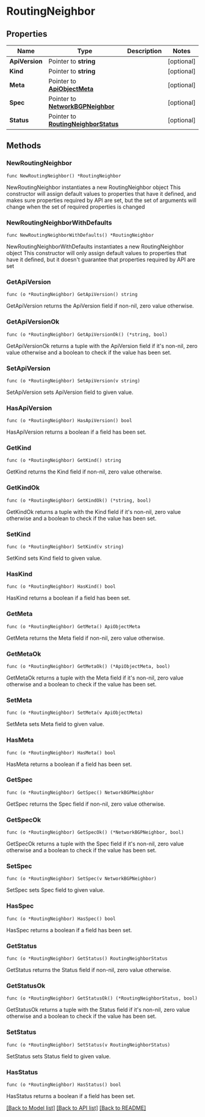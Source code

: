 # RoutingNeighbor

## Properties

Name | Type | Description | Notes
------------ | ------------- | ------------- | -------------
**ApiVersion** | Pointer to **string** |  | [optional] 
**Kind** | Pointer to **string** |  | [optional] 
**Meta** | Pointer to [**ApiObjectMeta**](apiObjectMeta.md) |  | [optional] 
**Spec** | Pointer to [**NetworkBGPNeighbor**](networkBGPNeighbor.md) |  | [optional] 
**Status** | Pointer to [**RoutingNeighborStatus**](routingNeighborStatus.md) |  | [optional] 

## Methods

### NewRoutingNeighbor

`func NewRoutingNeighbor() *RoutingNeighbor`

NewRoutingNeighbor instantiates a new RoutingNeighbor object
This constructor will assign default values to properties that have it defined,
and makes sure properties required by API are set, but the set of arguments
will change when the set of required properties is changed

### NewRoutingNeighborWithDefaults

`func NewRoutingNeighborWithDefaults() *RoutingNeighbor`

NewRoutingNeighborWithDefaults instantiates a new RoutingNeighbor object
This constructor will only assign default values to properties that have it defined,
but it doesn't guarantee that properties required by API are set

### GetApiVersion

`func (o *RoutingNeighbor) GetApiVersion() string`

GetApiVersion returns the ApiVersion field if non-nil, zero value otherwise.

### GetApiVersionOk

`func (o *RoutingNeighbor) GetApiVersionOk() (*string, bool)`

GetApiVersionOk returns a tuple with the ApiVersion field if it's non-nil, zero value otherwise
and a boolean to check if the value has been set.

### SetApiVersion

`func (o *RoutingNeighbor) SetApiVersion(v string)`

SetApiVersion sets ApiVersion field to given value.

### HasApiVersion

`func (o *RoutingNeighbor) HasApiVersion() bool`

HasApiVersion returns a boolean if a field has been set.

### GetKind

`func (o *RoutingNeighbor) GetKind() string`

GetKind returns the Kind field if non-nil, zero value otherwise.

### GetKindOk

`func (o *RoutingNeighbor) GetKindOk() (*string, bool)`

GetKindOk returns a tuple with the Kind field if it's non-nil, zero value otherwise
and a boolean to check if the value has been set.

### SetKind

`func (o *RoutingNeighbor) SetKind(v string)`

SetKind sets Kind field to given value.

### HasKind

`func (o *RoutingNeighbor) HasKind() bool`

HasKind returns a boolean if a field has been set.

### GetMeta

`func (o *RoutingNeighbor) GetMeta() ApiObjectMeta`

GetMeta returns the Meta field if non-nil, zero value otherwise.

### GetMetaOk

`func (o *RoutingNeighbor) GetMetaOk() (*ApiObjectMeta, bool)`

GetMetaOk returns a tuple with the Meta field if it's non-nil, zero value otherwise
and a boolean to check if the value has been set.

### SetMeta

`func (o *RoutingNeighbor) SetMeta(v ApiObjectMeta)`

SetMeta sets Meta field to given value.

### HasMeta

`func (o *RoutingNeighbor) HasMeta() bool`

HasMeta returns a boolean if a field has been set.

### GetSpec

`func (o *RoutingNeighbor) GetSpec() NetworkBGPNeighbor`

GetSpec returns the Spec field if non-nil, zero value otherwise.

### GetSpecOk

`func (o *RoutingNeighbor) GetSpecOk() (*NetworkBGPNeighbor, bool)`

GetSpecOk returns a tuple with the Spec field if it's non-nil, zero value otherwise
and a boolean to check if the value has been set.

### SetSpec

`func (o *RoutingNeighbor) SetSpec(v NetworkBGPNeighbor)`

SetSpec sets Spec field to given value.

### HasSpec

`func (o *RoutingNeighbor) HasSpec() bool`

HasSpec returns a boolean if a field has been set.

### GetStatus

`func (o *RoutingNeighbor) GetStatus() RoutingNeighborStatus`

GetStatus returns the Status field if non-nil, zero value otherwise.

### GetStatusOk

`func (o *RoutingNeighbor) GetStatusOk() (*RoutingNeighborStatus, bool)`

GetStatusOk returns a tuple with the Status field if it's non-nil, zero value otherwise
and a boolean to check if the value has been set.

### SetStatus

`func (o *RoutingNeighbor) SetStatus(v RoutingNeighborStatus)`

SetStatus sets Status field to given value.

### HasStatus

`func (o *RoutingNeighbor) HasStatus() bool`

HasStatus returns a boolean if a field has been set.


[[Back to Model list]](../README.md#documentation-for-models) [[Back to API list]](../README.md#documentation-for-api-endpoints) [[Back to README]](../README.md)



